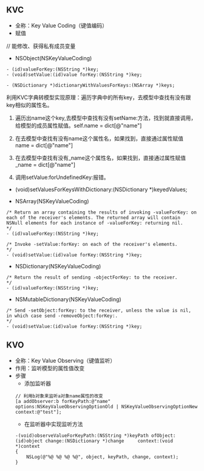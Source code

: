 ## KVC
- 全称：Key Value Coding（键值编码）
- 赋值


// 能修改、获得私有成员变量
- NSObject(NSKeyValueCoding)

```objc
- (id)valueForKey:(NSString *)key;
- (void)setValue:(id)value forKey:(NSString *)key;

- (NSDictionary *)dictionaryWithValuesForKeys:(NSArray *)keys;
```
 利用KVC字典转模型实现原理：遍历字典中的所有key，去模型中查找有没有跟key相似的属性名。

 1. 遍历出name这个key,去模型中查找有没有setName:方法，找到就直接调用，给模型的成员属性赋值。self.name = dict[@"name"]

 2. 在去模型中查找有没有name这个属性名，如果找到，直接通过属性赋值 name = dict[@"name"]

 3.  在去模型中查找有没有_name这个属性名，如果找到，直接通过属性赋值 _name = dict[@"name"]

 4. 调用setValue:forUndefinedKey:报错。

- (void)setValuesForKeysWithDictionary:(NSDictionary *)keyedValues;

- NSArray(NSKeyValueCoding)

```objc
/* Return an array containing the results of invoking -valueForKey: on each of the receiver's elements. The returned array will contain NSNull elements for each instance of -valueForKey: returning nil.
*/
- (id)valueForKey:(NSString *)key;

/* Invoke -setValue:forKey: on each of the receiver's elements.
*/
- (void)setValue:(id)value forKey:(NSString *)key;

```

- NSDictionary(NSKeyValueCoding)

```objc
/* Return the result of sending -objectForKey: to the receiver.
*/
- (id)valueForKey:(NSString *)key;
```

-  NSMutableDictionary(NSKeyValueCoding)

```objc
/* Send -setObject:forKey: to the receiver, unless the value is nil, in which case send -removeObject:forKey:.
*/
- (void)setValue:(id)value forKey:(NSString *)key;

```
## KVO
- 全称：Key Value Observing（键值监听）
- 作用：监听模型的属性值改变
- 步骤
    - 添加监听器
    ```objc
    // 利用b对象来监听a对象name属性的改变
    [a addObserver:b forKeyPath:@"name" options:NSKeyValueObservingOptionOld | NSKeyValueObservingOptionNew context:@"test"];
    ```
    - 在监听器中实现监听方法
    ```objc
    -(void)observeValueForKeyPath:(NSString *)keyPath ofObject:(id)object change:(NSDictionary *)change     context:(void *)context
    {
        NSLog(@"%@ %@ %@ %@", object, keyPath, change, context);
    }
    ```
